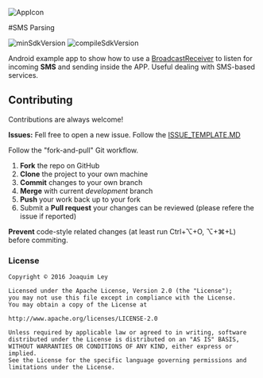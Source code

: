 ![AppIcon](../master/app/src/main/res/mipmap-xxhdpi/ic_launcher.png) 

#SMS Parsing

![minSdkVersion](https://img.shields.io/badge/minSdkVersion-19-yellow.svg?style=true)
![compileSdkVersion](https://img.shields.io/badge/compileSdkVersion-25-green.svg?style=true)

Android example app to show how to use a [BroadcastReceiver](https://developer.android.com/reference/android/content/BroadcastReceiver.html) to listen for incoming **SMS** and sending inside the APP. Useful dealing with SMS-based services. 

## Contributing

Contributions are always welcome!

**Issues:**
Fell free to open a new issue. Follow the [ISSUE_TEMPLATE.MD](../development/ISSUE_TEMPLATE.MD)

Follow the "fork-and-pull" Git workflow.

 1. **Fork** the repo on GitHub
 2. **Clone** the project to your own machine
 3. **Commit** changes to your own branch
 4. **Merge** with current *development* branch
 5. **Push** your work back up to your fork
 7. Submit a **Pull request** your changes can be reviewed (please refere the issue if reported)

**Prevent** code-style related changes (at least run Ctrl+⌥+O, ⌥+⌘+L) before commiting.

### License

	Copyright © 2016 Joaquim Ley

	Licensed under the Apache License, Version 2.0 (the "License");
	you may not use this file except in compliance with the License.
	You may obtain a copy of the License at

	http://www.apache.org/licenses/LICENSE-2.0

	Unless required by applicable law or agreed to in writing, software
	distributed under the License is distributed on an "AS IS" BASIS,
	WITHOUT WARRANTIES OR CONDITIONS OF ANY KIND, either express or 
	implied.
	See the License for the specific language governing permissions and
	limitations under the License.

